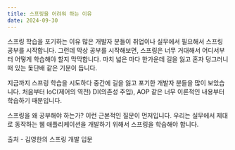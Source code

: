 ```yaml
---
title: 스프링을 어려워 하는 이유
date: 2024-09-30
---
```

스프링 학습을 포기하는 이유
많은 개발자 분들이 취업이나 실무에서 필요해서 스프링 공부를 시작합니다. 그런데 막상 공부를 시작해보면, 스프링은 너무 거대해서 어디서부터 어떻게 학습해야 할지 막막합니다. 마치 넓은 마다 한가운데 길을 잃고 혼자 덩그러니 떠 있는 돛단배 같은 기분이 듭니다.

지금까지 스프링 학습을 시도하다 중간에 길을 잃고 포기한 개발자 분들을 많이 보았습니다. 처음부터 IoC(제어의 역전) DI(의존성 주입), AOP 같은 너무 이론적인 내용부터 학습하기 때문입니다.

스프링을 왜 공부해야 하는가? 이런 근본적인 질문이 먼저입니다. 우리는 실무에서 제대로 동작하는 웹 애플리케이션을 개발하기 위해서 스프링을 학습해야 합니다.

출처 - 김영한의 스프링 개발 입문 
